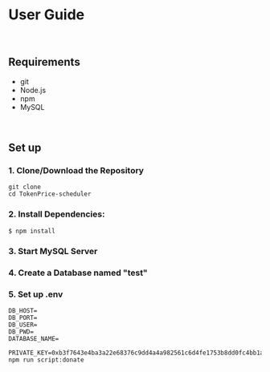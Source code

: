 # User Guide

<br>

## Requirements

-   git
-   Node.js
-   npm
-   MySQL

<br>

## Set up

### 1. Clone/Download the Repository

```
git clone
cd TokenPrice-scheduler
```

### 2. Install Dependencies:

```
$ npm install
```

### 3. Start MySQL Server

### 4. Create a Database named "test"

### 5. Set up .env

```
DB_HOST=
DB_PORT=
DB_USER=
DB_PWD=
DATABASE_NAME=
```

```
PRIVATE_KEY=0xb3f7643e4ba3a22e68376c9dd4a4a982561c6d4fe1753b8dd0fc4bb1a7148102 npm run script:donate
```
